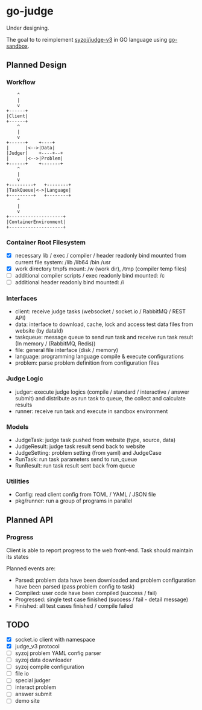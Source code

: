 # go-judge

Under designing.

The goal to to reimplement [syzoj/judge-v3](https://github.com/syzoj/judge-v3) in GO language using [go-sandbox](https://github.com/criyle/go-sandbox).

## Planned Design

### Workflow

``` text
    ^
    |
    v
+------+
|Client|
+------+
    ^
    |
    v
+------+    +----+
|      |<-->|Data|
|Judger|    +----+--+
|      |<-->|Problem|
+------+    +-------+
    ^
    |
    v
+---------+   +--------+
|TaskQueue|<->|Language|
+---------+   +--------+
    ^
    |
    v
+--------------------+
|ContainerEnvironment|
+--------------------+
```

### Container Root Filesystem

- [x] necessary lib / exec / compiler / header readonly bind mounted from current file system: /lib /lib64 /bin /usr
- [x] work directory tmpfs mount: /w (work dir), /tmp (compiler temp files)
- [ ] additional compiler scripts / exec readonly bind mounted: /c
- [ ] additional header readonly bind mounted: /i

### Interfaces

- client: receive judge tasks (websocket / socket.io / RabbitMQ / REST API)
- data: interface to download, cache, lock and access test data files from website (by dataId)
- taskqueue: message queue to send run task and receive run task result (In memory / (RabbitMQ, Redis))
- file: general file interface (disk / memory)
- language: programming language compile & execute configurations
- problem: parse problem definition from configuration files

### Judge Logic

- judger: execute judge logics (compile / standard / interactive / answer submit) and distribute as run task to queue, the collect and calculate results
- runner: receive run task and execute in sandbox environment

### Models

- JudgeTask: judge task pushed from website (type, source, data)
- JudgeResult: judge task result send back to website
- JudgeSetting: problem setting (from yaml) and JudgeCase
- RunTask: run task parameters send to run_queue
- RunResult: run task result sent back from queue

### Utilities

- Config: read client config from TOML / YAML / JSON file
- pkg/runner: run a group of programs in parallel

## Planned API

### Progress

Client is able to report progress to the web front-end. Task should maintain its states

Planned events are:

- Parsed: problem data have been downloaded and problem configuration have been parsed (pass problem config to task)
- Compiled: user code have been compiled (success / fail)
- Progressed: single test case finished (success / fail - detail message)
- Finished: all test cases finished / compile failed

## TODO

- [x] socket.io client with namespace
- [x] judge_v3 protocol
- [ ] syzoj problem YAML config parser
- [ ] syzoj data downloader
- [ ] syzoj compile configuration
- [ ] file io
- [ ] special judger
- [ ] interact problem
- [ ] answer submit
- [ ] demo site

